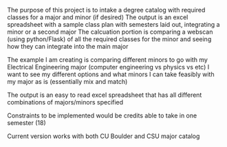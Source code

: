 The purpose of this project is to intake a degree catalog with required classes for a major and minor (if desired)
The output is an excel spreadsheet with a sample class plan with semesters laid out, integrating a minor or a second major
The calcuation portion is comparing a webscan (using python/Flask) of all the required classes for the minor and seeing how they can integrate into the main major

The example I am creating is comparing different minors to go with my Electrical Engineering major (computer engineering vs physics vs etc)
I want to see my different options and what minors I can take feasibly with my major as is (essentially mix and match)

The output is an easy to read excel spreadsheet that has all different combinations of majors/minors specified

Constraints to be implemented would be credits able to take in one semester (18)

Current version works with both CU Boulder and CSU major catalog
